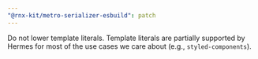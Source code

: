 ```yaml
---
"@rnx-kit/metro-serializer-esbuild": patch
---
```


Do not lower template literals. Template literals are partially supported by
Hermes for most of the use cases we care about (e.g., `styled-components`).
